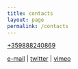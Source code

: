 ```yaml
---
title: contacts
layout: page
permalink: /contacts
---
```

[+359888240869](tel:+359%2088%20824%200869)

[e-mail](mailto:larypsed@gmail.com) \| [twitter](https://twitter.com/nonsofia) \| [vimeo](https://vimeo.com/nonsofia/)
